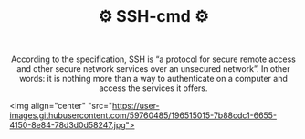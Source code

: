 <br>
<h1 align="center">⚙️ SSH-cmd ⚙️</h1>
<br>

<p align="center">According to the specification, SSH is “a protocol for secure remote access and other secure network services over an unsecured network”. In other words: it is nothing more than a way to authenticate on a computer and access the services it offers.</p>

<img align="center" "src="https://user-images.githubusercontent.com/59760485/196515015-7b88cdc1-6655-4150-8e84-78d3d0d58247.jpg">
